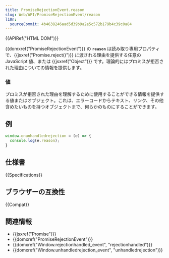 ```yaml
---
title: PromiseRejectionEvent.reason
slug: Web/API/PromiseRejectionEvent/reason
l10n:
  sourceCommit: 4b4638246aad5d39b9a2e5c572b179b4c39c0a84
---
```


{{APIRef("HTML DOM")}}

{{domxref("PromiseRejectionEvent")}} の **`reason`** は読み取り専用プロパティで、{{jsxref("Promise.reject()")}} に渡される理由を提供する任意の JavaScript 値、または {{jsxref("Object")}} です。理論的にはプロミスが拒否された理由についての情報を提供します。

### 値

プロミスが拒否された理由を理解するために使用することができる情報を提供する値またはオブジェクト。これは、エラーコードからテキスト、リンク、その他含めたいものを持つオブジェクトまで、何らかのものにすることができます。

## 例

```js
window.onunhandledrejection = (e) => {
  console.log(e.reason);
}
```

## 仕様書

{{Specifications}}

## ブラウザーの互換性

{{Compat}}

## 関連情報

- {{jsxref("Promise")}}
- {{domxref("PromiseRejectionEvent")}}
- {{domxref("Window.rejectionhandled_event", "rejectionhandled")}}
- {{domxref("Window.unhandledrejection_event", "unhandledrejection")}}
